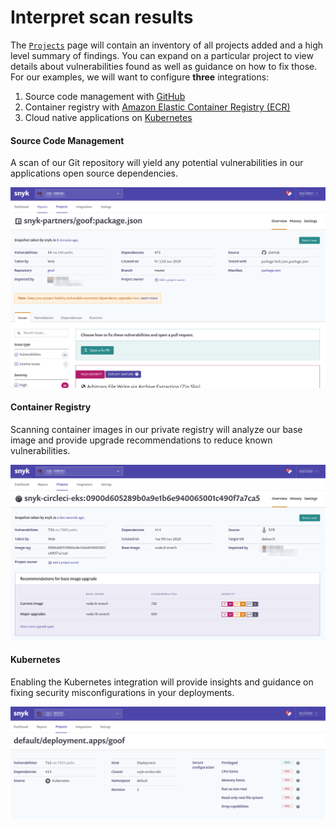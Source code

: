 # Interpret scan results

The [`Projects`](https://solutions.snyk.io/snyk-academy/open-source/import-scm-project) page will contain an inventory of all projects added and a high level summary of findings. You can expand on a particular project to view details about vulnerabilities found as well as guidance on how to fix those. For our examples, we will want to configure **three** integrations:

1. Source code management with [GitHub](https://support.snyk.io/hc/en-us/articles/360004032117-GitHub-integration)
2. Container registry with [Amazon Elastic Container Registry \(ECR\)](https://support.snyk.io/hc/en-us/articles/360003947077-Amazon-Elastic-Container-Registry-ECR-add-images-to-Snyk)
3. Cloud native applications on [Kubernetes](https://support.snyk.io/hc/en-us/articles/360003947117-Adding-Kubernetes-workloads-for-security-scanning)

#### Source Code Management

A scan of our Git repository will yield any potential vulnerabilities in our applications open source dependencies.

![](../../../../.gitbook/assets/circleci_source_scan.png)

#### Container Registry

Scanning container images in our private registry will analyze our base image and provide upgrade recommendations to reduce known vulnerabilities.

![](../../../../.gitbook/assets/circleci_ecr_scan.png)

#### Kubernetes

Enabling the Kubernetes integration will provide insights and guidance on fixing security misconfigurations in your deployments.

![](../../../../.gitbook/assets/circleci_eks_scan.png)

